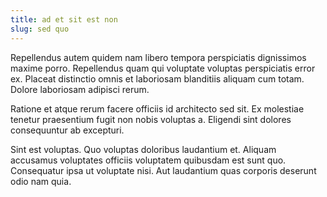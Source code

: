 ```yaml
---
title: ad et sit est non
slug: sed quo
---
```


Repellendus autem quidem nam libero tempora perspiciatis dignissimos maxime porro. Repellendus quam qui voluptate voluptas perspiciatis error ex. Placeat distinctio omnis et laboriosam blanditiis aliquam cum totam. Dolore laboriosam adipisci rerum.

Ratione et atque rerum facere officiis id architecto sed sit. Ex molestiae tenetur praesentium fugit non nobis voluptas a. Eligendi sint dolores consequuntur ab excepturi.

Sint est voluptas. Quo voluptas doloribus laudantium et. Aliquam accusamus voluptates officiis voluptatem quibusdam est sunt quo. Consequatur ipsa ut voluptate nisi. Aut laudantium quas corporis deserunt odio nam quia.
